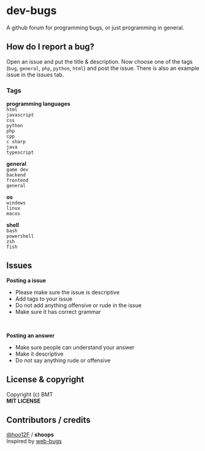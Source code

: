# dev-bugs
A github forum for programming bugs, or just programming in general.

## How do I report a bug?
Open an issue and put the title & description. Now choose one of the tags (`bug`, `general`, `php`, `python`, `html`) and post the issue. There is also an example issue in the issues tab.

### Tags
**programming languages**
<br>
`html`
<br>
`javascript`
<br>
`css`
<br>
`python`
<br>
`php`
<br>
`cpp`
<br>
`c sharp`
<br>
`java`
<br>
`typescript`
<br>

**general**
<br>
`game dev`
<br>
`backend`
<br>
`frontend`
<br>
`general`
<br>

**os**
<br>
`windows`
<br>
`linux`
<br>
`macos`

**shell**
<br>
`bash`
<br>
`powershell`
<br>
`zsh`
<br>
`fish`

## Issues
**Posting a  issue**
 - Please make sure the issue is descriptive
 - Add tags to your issue
 - Do not add anything offensive or rude in the issue
 - Make sure it has correct grammar
 <br>
 
 **Posting an answer**
- Make sure people can understand your answer
- Make it descriptive
- Do not say anything rude or offensive

## License & copyright
Copyright (c) BMT
<br>
**MIT LICENSE**

## Contributors / credits
[@hoo12F](https://github.com/hoo12F) / **shoops**
<br>
Inspired by [web-bugs](https://github.com/webcompat/web-bugs)
